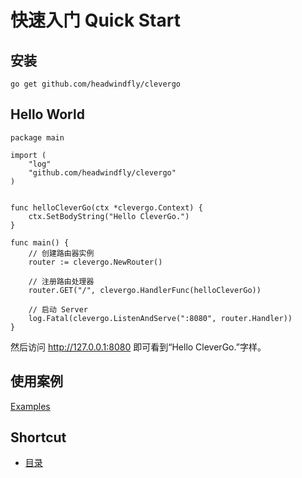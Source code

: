 # 快速入门 Quick Start

## 安装
```
go get github.com/headwindfly/clevergo
```

## Hello World
```
package main

import (
	"log"
	"github.com/headwindfly/clevergo"
)


func helloCleverGo(ctx *clevergo.Context) {
	ctx.SetBodyString("Hello CleverGo.")
}

func main() {
	// 创建路由器实例
	router := clevergo.NewRouter()

	// 注册路由处理器
	router.GET("/", clevergo.HandlerFunc(helloCleverGo))

	// 启动 Server
	log.Fatal(clevergo.ListenAndServe(":8080", router.Handler))
}
```
然后访问 http://127.0.0.1:8080 即可看到“Hello CleverGo.”字样。

## 使用案例
[Examples](/examples)

## Shortcut
* [目录](README.md)